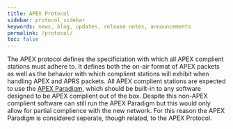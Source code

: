 ```yaml
---
title: APEX Protocol
sidebar: protocol_sidebar
keywords: news, blog, updates, release notes, announcements
permalink: /protocol/
toc: false
---
```


The APEX protocol defines the specificiation with which all APEX complient stations must adhere to. It defines both the on-air format of APEX packets as well as the behavior with which complient stations will exhibit when handling APEX and APRS packets. All APEX complient stations are expected to use the [APEX Paradigm](/paradigm/), which should be built-in to any software designed to be APEX complient out of the box. Despite this non-APEX complient software can still run the APEX Paradigm but this would only allow for partial complience with the new network. For this reason the APEX Paradigm is considered seperate, though related, to the APEX Protocol.

